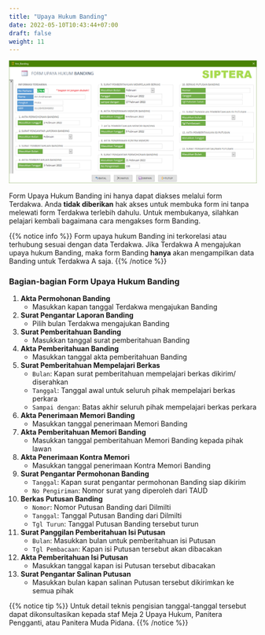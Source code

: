 ```yaml
---
title: "Upaya Hukum Banding"
date: 2022-05-10T10:43:44+07:00
draft: false
weight: 11
---
```


![Form Upaya Hukum Banding](images/form-banding.png)

Form Upaya Hukum Banding ini hanya dapat diakses melalui form Terdakwa. Anda **tidak diberikan** hak akses untuk membuka form ini tanpa melewati form Terdakwa terlebih dahulu. Untuk membukanya, silahkan pelajari kembali bagaimana cara mengakses form Banding.

{{% notice info %}}
Form upaya hukum Banding ini terkorelasi atau terhubung sesuai dengan data Terdakwa. Jika Terdakwa A mengajukan upaya hukum Banding, maka form Banding **hanya** akan mengampilkan data Banding untuk Terdakwa A saja.
{{% /notice %}}

### Bagian-bagian Form Upaya Hukum Banding

1. **Akta Permohonan Banding**
    - Masukkan kapan tanggal Terdakwa mengajukan Banding
2. **Surat Pengantar Laporan Banding**
    - Pilih bulan Terdakwa mengajukan Banding
3. **Surat Pemberitahuan Banding**
    - Masukkan tanggal surat pemberitahuan Banding
4. **Akta Pemberitahuan Banding**
    - Masukkan tanggal akta pemberitahuan Banding
5. **Surat Pemberitahuan Mempelajari Berkas**
    - `Bulan`: Kapan surat pemberitahuan mempelajari berkas dikirim/ diserahkan
    - `Tanggal`: Tanggal awal untuk seluruh pihak mempelajari berkas perkara
    - `Sampai dengan`: Batas akhir seluruh pihak mempelajari berkas perkara
6. **Akta Penerimaan Memori Banding**
    - Masukkan tanggal penerimaan Memori Banding
7. **Akta Pemberitahuan Memori Banding**
    - Masukkan tanggal pemberitahuan Memori Banding kepada pihak lawan
8. **Akta Penerimaan Kontra Memori**
    - Masukkan tanggal penerimaan Kontra Memori Banding
9. **Surat Pengantar Permohonan Banding**
    - `Tanggal`: Kapan surat pengantar permohonan Banding siap dikirim
    - `No Pengiriman`: Nomor surat yang diperoleh dari TAUD
10. **Berkas Putusan Banding**
    - `Nomor`: Nomor Putusan Banding dari Dilmilti
    - `Tanggal`: Tanggal Putusan Banding dari Dilmilti
    - `Tgl Turun`: Tanggal Putusan Banding tersebut turun
11. **Surat Panggilan Pemberitahuan Isi Putusan**
    - `Bulan`: Masukkan bulan untuk pemberitahuan isi Putusan
    - `Tgl Pembacaan`: Kapan isi Putusan tersebut akan dibacakan
12. **Akta Pemberitahuan Isi Putusan**
    - Masukkan tanggal kapan isi Putusan tersebut dibacakan
13. **Surat Pengantar Salinan Putusan**
    - Masukkan bulan kapan salinan Putusan tersebut dikirimkan ke semua pihak

{{% notice tip %}}
Untuk detail teknis pengisian tanggal-tanggal tersebut dapat dikonsultasikan kepada staf Meja 2 Upaya Hukum, Panitera Pengganti, atau Panitera Muda Pidana.
{{% /notice %}}
